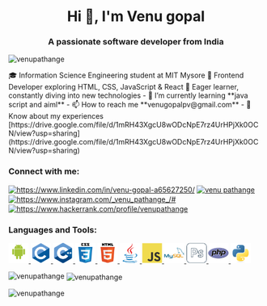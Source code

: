 <h1 align="center">Hi 👋, I'm Venu gopal</h1>
<h3 align="center">A passionate software developer from India</h3>

<p align="left"> <img src="https://komarev.com/ghpvc/?username=venupathange&label=Profile%20views&color=0e75b6&style=flat" alt="venupathange" /> </p>
🎓 Information Science Engineering student at MIT Mysore
🌟 Frontend Developer exploring HTML, CSS, JavaScript & React
🚀 Eager learner, constantly diving into new technologies
- 🌱 I’m currently learning **java script and aiml**
- 📫 How to reach me **venugopalpv@gmail.com**
- 📄 Know about my experiences [https://drive.google.com/file/d/1mRH43XgcU8wODcNpE7rz4UrHPjXk0OCN/view?usp=sharing](https://drive.google.com/file/d/1mRH43XgcU8wODcNpE7rz4UrHPjXk0OCN/view?usp=sharing)

<h3 align="left">Connect with me:</h3>
<p align="left">
<a href="https://linkedin.com/in/https://www.linkedin.com/in/venu-gopal-a65627250/" target="blank"><img align="center" src="https://raw.githubusercontent.com/rahuldkjain/github-profile-readme-generator/master/src/images/icons/Social/linked-in-alt.svg" alt="https://www.linkedin.com/in/venu-gopal-a65627250/" height="30" width="40" /></a>
<a href="https://fb.com/venu pathange" target="blank"><img align="center" src="https://raw.githubusercontent.com/rahuldkjain/github-profile-readme-generator/master/src/images/icons/Social/facebook.svg" alt="venu pathange" height="30" width="40" /></a>
<a href="https://instagram.com/https://www.instagram.com/_venu_pathange_/#" target="blank"><img align="center" src="https://raw.githubusercontent.com/rahuldkjain/github-profile-readme-generator/master/src/images/icons/Social/instagram.svg" alt="https://www.instagram.com/_venu_pathange_/#" height="30" width="40" /></a>
<a href="https://www.hackerrank.com/https://www.hackerrank.com/profile/venupathange" target="blank"><img align="center" src="https://raw.githubusercontent.com/rahuldkjain/github-profile-readme-generator/master/src/images/icons/Social/hackerrank.svg" alt="https://www.hackerrank.com/profile/venupathange" height="30" width="40" /></a>
</p>

<h3 align="left">Languages and Tools:</h3>
<p align="left"> <a href="https://developer.android.com" target="_blank" rel="noreferrer"> <img src="https://raw.githubusercontent.com/devicons/devicon/master/icons/android/android-original-wordmark.svg" alt="android" width="40" height="40"/> </a> <a href="https://www.cprogramming.com/" target="_blank" rel="noreferrer"> <img src="https://raw.githubusercontent.com/devicons/devicon/master/icons/c/c-original.svg" alt="c" width="40" height="40"/> </a> <a href="https://www.w3schools.com/cpp/" target="_blank" rel="noreferrer"> <img src="https://raw.githubusercontent.com/devicons/devicon/master/icons/cplusplus/cplusplus-original.svg" alt="cplusplus" width="40" height="40"/> </a> <a href="https://www.w3schools.com/css/" target="_blank" rel="noreferrer"> <img src="https://raw.githubusercontent.com/devicons/devicon/master/icons/css3/css3-original-wordmark.svg" alt="css3" width="40" height="40"/> </a> <a href="https://www.w3.org/html/" target="_blank" rel="noreferrer"> <img src="https://raw.githubusercontent.com/devicons/devicon/master/icons/html5/html5-original-wordmark.svg" alt="html5" width="40" height="40"/> </a> <a href="https://www.java.com" target="_blank" rel="noreferrer"> <img src="https://raw.githubusercontent.com/devicons/devicon/master/icons/java/java-original.svg" alt="java" width="40" height="40"/> </a> <a href="https://developer.mozilla.org/en-US/docs/Web/JavaScript" target="_blank" rel="noreferrer"> <img src="https://raw.githubusercontent.com/devicons/devicon/master/icons/javascript/javascript-original.svg" alt="javascript" width="40" height="40"/> </a> <a href="https://www.mysql.com/" target="_blank" rel="noreferrer"> <img src="https://raw.githubusercontent.com/devicons/devicon/master/icons/mysql/mysql-original-wordmark.svg" alt="mysql" width="40" height="40"/> </a> <a href="https://www.photoshop.com/en" target="_blank" rel="noreferrer"> <img src="https://raw.githubusercontent.com/devicons/devicon/master/icons/photoshop/photoshop-line.svg" alt="photoshop" width="40" height="40"/> </a> <a href="https://www.php.net" target="_blank" rel="noreferrer"> <img src="https://raw.githubusercontent.com/devicons/devicon/master/icons/php/php-original.svg" alt="php" width="40" height="40"/> </a> <a href="https://www.python.org" target="_blank" rel="noreferrer"> <img src="https://raw.githubusercontent.com/devicons/devicon/master/icons/python/python-original.svg" alt="python" width="40" height="40"/> </a> </p>

<p><img align="left" src="https://github-readme-stats.vercel.app/api/top-langs?username=venupathange&show_icons=true&locale=en&layout=compact" alt="venupathange" /></p>

<p>&nbsp;<img align="center" src="https://github-readme-stats.vercel.app/api?username=venupathange&show_icons=true&locale=en" alt="venupathange" /></p>

<p><img align="center" src="https://github-readme-streak-stats.herokuapp.com/?user=venupathange&" alt="venupathange" /></p>
